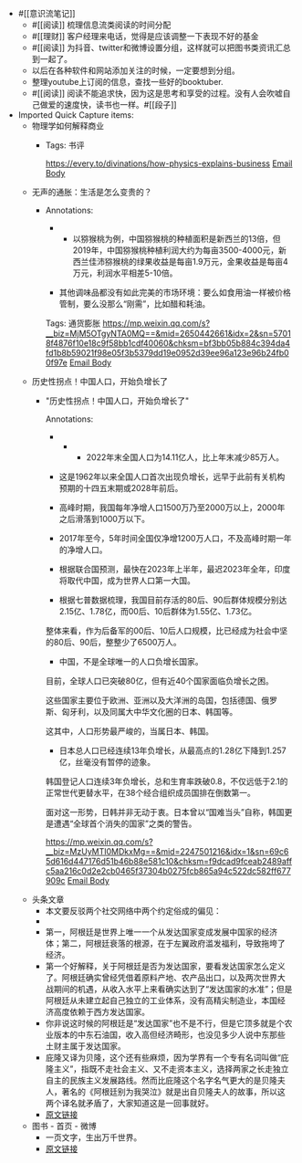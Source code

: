 - #[[意识流笔记]] 
    - #[[阅读]] 梳理信息流类阅读的时间分配
    - #[[理财]] 客户经理来电话，觉得是应该调整一下表现不好的基金
    - #[[阅读]] 为抖音、twitter和微博设置分组，这样就可以把图书类资讯汇总到一起了。
    - 以后在各种软件和网站添加关注的时候，一定要想到分组。
    - 整理youtube上订阅的信息，查找一些好的booktuber.
    - #[[阅读]] 阅读不能追求快，因为这是思考和享受的过程。没有人会吹嘘自己做爱的速度快，读书也一样。#[[段子]]
- Imported Quick Capture items:
    - 物理学如何解释商业
        - Tags: 书评
          
          
          
          https://every.to/divinations/how-physics-explains-business [Email Body](https://files.todoist.com/nzer3yQfd2BHMqHHfIM3YZzH9xlq_YhJFmwgfiiFfJCElP_Br8A4inhqnAEQS4Oe/by/21878347/as/file.html)
    - 无声的通胀：生活是怎么变贵的？
        - Annotations:
          
          *   * 以猕猴桃为例，中国猕猴桃的种植面积是新西兰的13倍，但2019年，中国猕猴桃种植利润大约为每亩3500-4000元，新西兰佳沛猕猴桃的绿果收益是每亩1.9万元，金果收益是每亩4万元，利润水平相差5-10倍。
          
          * 其他调味品都没有如此完美的市场环境：要么如食用油一样被价格管制，要么没那么“刚需”，比如醋和耗油。
          
          Tags: 通货膨胀
          https://mp.weixin.qq.com/s?__biz=MjM5OTgyNTA0MQ==&mid=2650442661&idx=2&sn=57018f4876f10e18c9f58bb1cdf40060&chksm=bf3bb05b884c394da4fd1b8b59021f98e05f3b5379dd19e0952d39ee96a123e96b24fb00f97e [Email Body](https://files.todoist.com/lhy-JSYZosxghgWW9MOkizefrWtZARJgNFGN855qB-yyiOOWrol7RMCmTVHemDwU/by/21878347/as/file.html)
    - 历史性拐点！中国人口，开始负增长了
        - "历史性拐点！中国人口，开始负增长了"
          
          Annotations:
          
          *   *   * 2022年末全国人口为14.11亿人，比上年末减少85万人。
          
          * 这是1962年以来全国人口首次出现负增长，远早于此前有关机构预期的十四五末期或2028年前后。
          
          * 高峰时期，我国每年净增人口1500万乃至2000万以上，2000年之后滑落到1000万以下。
          
          * 2017年至今，5年时间全国仅净增1200万人口，不及高峰时期一年的净增人口。
          
          * 根据联合国预测，最快在2023年上半年，最迟2023年全年，印度将取代中国，成为世界人口第一大国。
          
          * 根据七普数据梳理，我国目前存活的80后、90后群体规模分别达2.15亿、1.78亿，而00后、10后群体为1.55亿、1.73亿。
          
          整体来看，作为后备军的00后、10后人口规模，比已经成为社会中坚的80后、90后，整整少了6500万人。
          
          * 中国，不是全球唯一的人口负增长国家。
          
          目前，全球人口已突破80亿，但有近40个国家面临负增长之困。
          
          这些国家主要位于欧洲、亚洲以及大洋洲的岛国，包括德国、俄罗斯、匈牙利，以及同属大中华文化圈的日本、韩国等。
          
          这其中，人口形势最严峻的，当属日本、韩国。
          
          * 日本总人口已经连续13年负增长，从最高点的1.28亿下降到1.257亿，丝毫没有暂停的迹象。
          
          韩国登记人口连续3年负增长，总和生育率跌破0.8，不仅远低于2.1的正常世代更替水平，在38个经合组织成员国排在倒数第一。
          
          面对这一形势，日韩并非无动于衷。日本曾以“国难当头”自称，韩国更是遭遇“全球首个消失的国家”之类的警告。
          
          
          
          https://mp.weixin.qq.com/s?__biz=MzUyMTI0MDkxMg==&mid=2247501216&idx=1&sn=69c65d616d447176d51b46b88e581c10&chksm=f9dcad9fceab2489affc5aa216c0d2e2cb0465f37304b0275fcb865a94c522dc582ff677909c [Email Body](https://files.todoist.com/bk0rfM_7bDFDMClgwgNmk4Qh81LZk0s0g4BuB8bSquQbliuzFmIaniDYF0yWFed0/by/21878347/as/file.html)
    - 头条文章
        - 本文要反驳两个社交网络中两个约定俗成的偏见：
        - ​
        - 第一，阿根廷是世界上唯一一个从发达国家变成发展中国家的经济体；第二，阿根廷衰落的根源，在于左翼政府滥发福利，导致拖垮了经济。
        - 第一个好解释，关于阿根廷是否为发达国家，要看发达国家怎么定义了。阿根廷确实曾经凭借着原料产地、农产品出口，以及两次世界大战期间的机遇，从收入水平上来看确实达到了“发达国家的水准”；但是阿根廷从未建立起自己独立的工业体系，没有高精尖制造业，本国经济高度依赖于西方发达国家。
        - 你非说这时候的阿根廷是“发达国家”也不是不行，但是它顶多就是个农业版本的中东石油国，收入高但经济畸形，也没见多少人说中东那些土财主属于发达国家。
        - 庇隆又译为贝隆，这个还有些麻烦，因为学界有一个专有名词叫做“庇隆主义”，指既不走社会主义、又不走资本主义，选择两家之长走独立自主的民族主义发展路线。然而比庇隆这个名字名气更大的是贝隆夫人，著名的《阿根廷别为我哭泣》就是出自贝隆夫人的故事，所以这两个译名就矛盾了，大家知道这是一回事就好。
        - [原文链接](https://card.weibo.com/article/m/show/id/2309404856784849601212?id=2309404856784849601212)
    - 图书 - 首页 - 微博
        - 一页文字，生出万千世界。 ​​​
        - [原文链接](https://weibo.com/mygroups?gid=4859589705340458)
